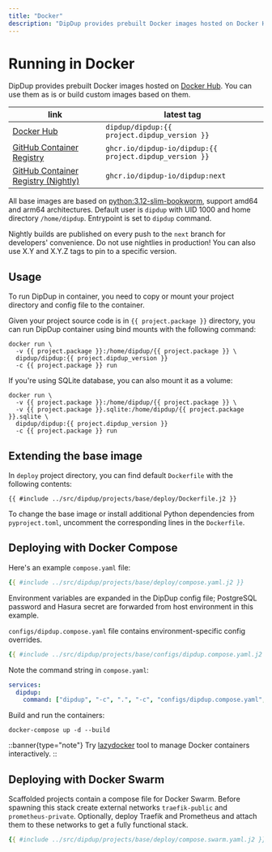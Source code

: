 ```yaml
---
title: "Docker"
description: "DipDup provides prebuilt Docker images hosted on Docker Hub. You can use them as is or build custom images based on them."
---
```


# Running in Docker

DipDup provides prebuilt Docker images hosted on [Docker Hub](https://hub.docker.com/r/dipdup/dipdup). You can use them as is or build custom images based on them.

| link                                                                                             | latest tag                                              |
| ------------------------------------------------------------------------------------------------ | ------------------------------------------------------- |
| [Docker Hub](https://hub.docker.com/r/dipdup/dipdup)                                             | `dipdup/dipdup:{{ project.dipdup_version }}`            |
| [GitHub Container Registry](https://github.com/dipdup-io/dipdup/pkgs/container/dipdup)           | `ghcr.io/dipdup-io/dipdup:{{ project.dipdup_version }}` |
| [GitHub Container Registry (Nightly)](https://github.com/dipdup-io/dipdup/pkgs/container/dipdup) | `ghcr.io/dipdup-io/dipdup:next`                         |

All base images are based on [python:3.12-slim-bookworm](https://hub.docker.com/_/python/tags?name=3.12-slim-bookworm), support amd64 and arm64 architectures. Default user is `dipdup` with UID 1000 and home directory `/home/dipdup`. Entrypoint is set to `dipdup` command.

Nightly builds are published on every push to the `next` branch for developers' convenience. Do not use nightlies in production! You can also use X.Y and X.Y.Z tags to pin to a specific version.

## Usage

To run DipDup in container, you need to copy or mount your project directory and config file to the container.

Given your project source code is in `{{ project.package }}` directory, you can run DipDup container using bind mounts with the following command:

```shell [Terminal]
docker run \
  -v {{ project.package }}:/home/dipdup/{{ project.package }} \
  dipdup/dipdup:{{ project.dipdup_version }}
  -c {{ project.package }} run
```

If you're using SQLite database, you can also mount it as a volume:

```shell [Terminal]
docker run \
  -v {{ project.package }}:/home/dipdup/{{ project.package }} \
  -v {{ project.package }}.sqlite:/home/dipdup/{{ project.package }}.sqlite \
  dipdup/dipdup:{{ project.dipdup_version }}
  -c {{ project.package }} run
```

## Extending the base image

In `deploy` project directory, you can find default `Dockerfile` with the following contents:

```docker [deploy/Dockerfile]
{{ #include ../src/dipdup/projects/base/deploy/Dockerfile.j2 }}
```

To change the base image or install additional Python dependencies from `pyproject.toml`, uncomment the corresponding lines in the `Dockerfile`.

## Deploying with Docker Compose

Here's an example `compose.yaml` file:

```yaml [deploy/compose.yaml]
{{ #include ../src/dipdup/projects/base/deploy/compose.yaml.j2 }}
```

Environment variables are expanded in the DipDup config file; PostgreSQL password and Hasura secret are forwarded from host environment in this example.

`configs/dipdup.compose.yaml` file contains environment-specific config overrides.

```yaml [configs/dipdup.compose.yaml]
{{ #include ../src/dipdup/projects/base/configs/dipdup.compose.yaml.j2 }}
```

Note the command string in `compose.yaml`:

```yaml [deploy/compose.yaml]
services:
  dipdup:
    command: ["dipdup", "-c", ".", "-c", "configs/dipdup.compose.yaml", "run"]
```

Build and run the containers:

```shell [Terminal]
docker-compose up -d --build
```

::banner{type="note"}
Try [lazydocker](https://github.com/jesseduffield/lazydocker) tool to manage Docker containers interactively.
::

## Deploying with Docker Swarm

Scaffolded projects contain a compose file for Docker Swarm. Before spawning this stack create external networks `traefik-public` and `prometheus-private`. Optionally, deploy Traefik and Prometheus and attach them to these networks to get a fully functional stack.

```yaml [deploy/compose.swarm.yaml]
{{ #include ../src/dipdup/projects/base/deploy/compose.swarm.yaml.j2 }}
```
